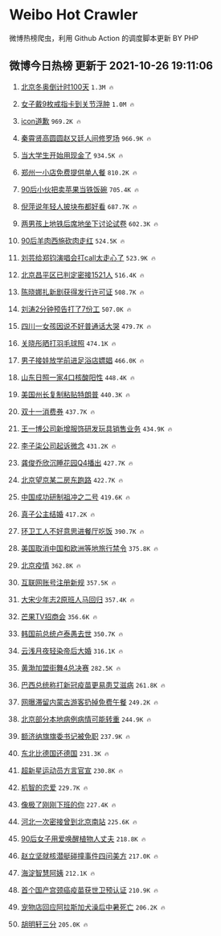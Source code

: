 # Weibo Hot Crawler 



微博热榜爬虫，利用 Github Action 的调度脚本更新 BY PHP 


## 微博今日热榜 更新于 2021-10-26 19:11:06 
1. [北京冬奥倒计时100天](https://s.weibo.com/weibo?q=%23%E5%8C%97%E4%BA%AC%E5%86%AC%E5%A5%A5%E5%80%92%E8%AE%A1%E6%97%B6100%E5%A4%A9%23&Refer=top) `1.3M 🔥` 

1. [女子戴9枚戒指卡到关节浮肿](https://s.weibo.com/weibo?q=%23%E5%A5%B3%E5%AD%90%E6%88%B49%E6%9E%9A%E6%88%92%E6%8C%87%E5%8D%A1%E5%88%B0%E5%85%B3%E8%8A%82%E6%B5%AE%E8%82%BF%23&Refer=top) `1.0M 🔥` 

1. [icon道歉](https://s.weibo.com/weibo?q=%23icon%E9%81%93%E6%AD%89%23&Refer=top) `969.2K 🔥` 

1. [秦霄贤高圆圆赵又廷人间修罗场](https://s.weibo.com/weibo?q=%23%E7%A7%A6%E9%9C%84%E8%B4%A4%E9%AB%98%E5%9C%86%E5%9C%86%E8%B5%B5%E5%8F%88%E5%BB%B7%E4%BA%BA%E9%97%B4%E4%BF%AE%E7%BD%97%E5%9C%BA%23&Refer=top) `966.9K 🔥` 

1. [当大学生开始用现金了](https://s.weibo.com/weibo?q=%23%E5%BD%93%E5%A4%A7%E5%AD%A6%E7%94%9F%E5%BC%80%E5%A7%8B%E7%94%A8%E7%8E%B0%E9%87%91%E4%BA%86%23&Refer=top) `934.5K 🔥` 

1. [郑州一小店免费提供单人餐](https://s.weibo.com/weibo?q=%23%E9%83%91%E5%B7%9E%E4%B8%80%E5%B0%8F%E5%BA%97%E5%85%8D%E8%B4%B9%E6%8F%90%E4%BE%9B%E5%8D%95%E4%BA%BA%E9%A4%90%23&Refer=top) `810.2K 🔥` 

1. [90后小伙把卖苹果当铁饭碗](https://s.weibo.com/weibo?q=%2390%E5%90%8E%E5%B0%8F%E4%BC%99%E6%8A%8A%E5%8D%96%E8%8B%B9%E6%9E%9C%E5%BD%93%E9%93%81%E9%A5%AD%E7%A2%97%23&Refer=top) `705.4K 🔥` 

1. [倪萍说年轻人披块布都好看](https://s.weibo.com/weibo?q=%23%E5%80%AA%E8%90%8D%E8%AF%B4%E5%B9%B4%E8%BD%BB%E4%BA%BA%E6%8A%AB%E5%9D%97%E5%B8%83%E9%83%BD%E5%A5%BD%E7%9C%8B%23&Refer=top) `687.7K 🔥` 

1. [两男孩上地铁后席地坐下讨论试卷](https://s.weibo.com/weibo?q=%23%E4%B8%A4%E7%94%B7%E5%AD%A9%E4%B8%8A%E5%9C%B0%E9%93%81%E5%90%8E%E5%B8%AD%E5%9C%B0%E5%9D%90%E4%B8%8B%E8%AE%A8%E8%AE%BA%E8%AF%95%E5%8D%B7%23&Refer=top) `602.3K 🔥` 

1. [90后羊肉西施砍肉走红](https://s.weibo.com/weibo?q=%2390%E5%90%8E%E7%BE%8A%E8%82%89%E8%A5%BF%E6%96%BD%E7%A0%8D%E8%82%89%E8%B5%B0%E7%BA%A2%23&Refer=top) `524.5K 🔥` 

1. [刘芸给郑钧演唱会打call太走心了](https://s.weibo.com/weibo?q=%23%E5%88%98%E8%8A%B8%E7%BB%99%E9%83%91%E9%92%A7%E6%BC%94%E5%94%B1%E4%BC%9A%E6%89%93call%E5%A4%AA%E8%B5%B0%E5%BF%83%E4%BA%86%23&Refer=top) `523.9K 🔥` 

1. [北京昌平区已判定密接1521人](https://s.weibo.com/weibo?q=%23%E5%8C%97%E4%BA%AC%E6%98%8C%E5%B9%B3%E5%8C%BA%E5%B7%B2%E5%88%A4%E5%AE%9A%E5%AF%86%E6%8E%A51521%E4%BA%BA%23&Refer=top) `516.4K 🔥` 

1. [陈晓娜扎新剧获得发行许可证](https://s.weibo.com/weibo?q=%23%E9%99%88%E6%99%93%E5%A8%9C%E6%89%8E%E6%96%B0%E5%89%A7%E8%8E%B7%E5%BE%97%E5%8F%91%E8%A1%8C%E8%AE%B8%E5%8F%AF%E8%AF%81%23&Refer=top) `508.7K 🔥` 

1. [刘涛2分钟预告打了7份工](https://s.weibo.com/weibo?q=%23%E5%88%98%E6%B6%9B2%E5%88%86%E9%92%9F%E9%A2%84%E5%91%8A%E6%89%93%E4%BA%867%E4%BB%BD%E5%B7%A5%23&Refer=top) `507.0K 🔥` 

1. [四川一女孩因说不好普通话大哭](https://s.weibo.com/weibo?q=%23%E5%9B%9B%E5%B7%9D%E4%B8%80%E5%A5%B3%E5%AD%A9%E5%9B%A0%E8%AF%B4%E4%B8%8D%E5%A5%BD%E6%99%AE%E9%80%9A%E8%AF%9D%E5%A4%A7%E5%93%AD%23&Refer=top) `479.7K 🔥` 

1. [关晓彤晒打羽毛球照](https://s.weibo.com/weibo?q=%23%E5%85%B3%E6%99%93%E5%BD%A4%E6%99%92%E6%89%93%E7%BE%BD%E6%AF%9B%E7%90%83%E7%85%A7%23&Refer=top) `474.1K 🔥` 

1. [男子接娃放学前进足浴店嫖娼](https://s.weibo.com/weibo?q=%23%E7%94%B7%E5%AD%90%E6%8E%A5%E5%A8%83%E6%94%BE%E5%AD%A6%E5%89%8D%E8%BF%9B%E8%B6%B3%E6%B5%B4%E5%BA%97%E5%AB%96%E5%A8%BC%23&Refer=top) `466.0K 🔥` 

1. [山东日照一家4口核酸阳性](https://s.weibo.com/weibo?q=%23%E5%B1%B1%E4%B8%9C%E6%97%A5%E7%85%A7%E4%B8%80%E5%AE%B64%E5%8F%A3%E6%A0%B8%E9%85%B8%E9%98%B3%E6%80%A7%23&Refer=top) `448.4K 🔥` 

1. [美国州长复制粘贴特朗普](https://s.weibo.com/weibo?q=%23%E7%BE%8E%E5%9B%BD%E5%B7%9E%E9%95%BF%E5%A4%8D%E5%88%B6%E7%B2%98%E8%B4%B4%E7%89%B9%E6%9C%97%E6%99%AE%23&Refer=top) `440.3K 🔥` 

1. [双十一消费券](https://s.weibo.com/weibo?q=%23%E5%8F%8C%E5%8D%81%E4%B8%80%E6%B6%88%E8%B4%B9%E5%88%B8%23&Refer=top) `437.7K 🔥` 

1. [王一博公司新增服饰研发玩具销售业务](https://s.weibo.com/weibo?q=%23%E7%8E%8B%E4%B8%80%E5%8D%9A%E5%85%AC%E5%8F%B8%E6%96%B0%E5%A2%9E%E6%9C%8D%E9%A5%B0%E7%A0%94%E5%8F%91%E7%8E%A9%E5%85%B7%E9%94%80%E5%94%AE%E4%B8%9A%E5%8A%A1%23&Refer=top) `434.9K 🔥` 

1. [李子柒公司起诉微念](https://s.weibo.com/weibo?q=%23%E6%9D%8E%E5%AD%90%E6%9F%92%E5%85%AC%E5%8F%B8%E8%B5%B7%E8%AF%89%E5%BE%AE%E5%BF%B5%23&Refer=top) `431.2K 🔥` 

1. [龚俊乔欣沉睡花园Q4播出](https://s.weibo.com/weibo?q=%23%E9%BE%9A%E4%BF%8A%E4%B9%94%E6%AC%A3%E6%B2%89%E7%9D%A1%E8%8A%B1%E5%9B%ADQ4%E6%92%AD%E5%87%BA%23&Refer=top) `427.7K 🔥` 

1. [北京望京某二房东跑路](https://s.weibo.com/weibo?q=%23%E5%8C%97%E4%BA%AC%E6%9C%9B%E4%BA%AC%E6%9F%90%E4%BA%8C%E6%88%BF%E4%B8%9C%E8%B7%91%E8%B7%AF%23&Refer=top) `422.7K 🔥` 

1. [中国成功研制祖冲之二号](https://s.weibo.com/weibo?q=%23%E4%B8%AD%E5%9B%BD%E6%88%90%E5%8A%9F%E7%A0%94%E5%88%B6%E7%A5%96%E5%86%B2%E4%B9%8B%E4%BA%8C%E5%8F%B7%23&Refer=top) `419.6K 🔥` 

1. [真子公主结婚](https://s.weibo.com/weibo?q=%23%E7%9C%9F%E5%AD%90%E5%85%AC%E4%B8%BB%E7%BB%93%E5%A9%9A%23&Refer=top) `417.2K 🔥` 

1. [环卫工人不好意思进餐厅吃饭](https://s.weibo.com/weibo?q=%23%E7%8E%AF%E5%8D%AB%E5%B7%A5%E4%BA%BA%E4%B8%8D%E5%A5%BD%E6%84%8F%E6%80%9D%E8%BF%9B%E9%A4%90%E5%8E%85%E5%90%83%E9%A5%AD%23&Refer=top) `390.7K 🔥` 

1. [美国取消中国和欧洲等地旅行禁令](https://s.weibo.com/weibo?q=%23%E7%BE%8E%E5%9B%BD%E5%8F%96%E6%B6%88%E4%B8%AD%E5%9B%BD%E5%92%8C%E6%AC%A7%E6%B4%B2%E7%AD%89%E5%9C%B0%E6%97%85%E8%A1%8C%E7%A6%81%E4%BB%A4%23&Refer=top) `375.8K 🔥` 

1. [北京疫情](https://s.weibo.com/weibo?q=%23%E5%8C%97%E4%BA%AC%E7%96%AB%E6%83%85%23&Refer=top) `362.8K 🔥` 

1. [互联网账号注册新规](https://s.weibo.com/weibo?q=%23%E4%BA%92%E8%81%94%E7%BD%91%E8%B4%A6%E5%8F%B7%E6%B3%A8%E5%86%8C%E6%96%B0%E8%A7%84%23&Refer=top) `357.5K 🔥` 

1. [大宋少年志2原班人马回归](https://s.weibo.com/weibo?q=%23%E5%A4%A7%E5%AE%8B%E5%B0%91%E5%B9%B4%E5%BF%972%E5%8E%9F%E7%8F%AD%E4%BA%BA%E9%A9%AC%E5%9B%9E%E5%BD%92%23&Refer=top) `357.4K 🔥` 

1. [芒果TV招商会](https://s.weibo.com/weibo?q=%23%E8%8A%92%E6%9E%9CTV%E6%8B%9B%E5%95%86%E4%BC%9A%23&Refer=top) `356.6K 🔥` 

1. [韩国前总统卢泰愚去世](https://s.weibo.com/weibo?q=%23%E9%9F%A9%E5%9B%BD%E5%89%8D%E6%80%BB%E7%BB%9F%E5%8D%A2%E6%B3%B0%E6%84%9A%E5%8E%BB%E4%B8%96%23&Refer=top) `350.7K 🔥` 

1. [云浅月夜轻染帝后大婚](https://s.weibo.com/weibo?q=%23%E4%BA%91%E6%B5%85%E6%9C%88%E5%A4%9C%E8%BD%BB%E6%9F%93%E5%B8%9D%E5%90%8E%E5%A4%A7%E5%A9%9A%23&Refer=top) `316.1K 🔥` 

1. [黄渤加盟街舞4总决赛](https://s.weibo.com/weibo?q=%23%E9%BB%84%E6%B8%A4%E5%8A%A0%E7%9B%9F%E8%A1%97%E8%88%9E4%E6%80%BB%E5%86%B3%E8%B5%9B%23&Refer=top) `282.5K 🔥` 

1. [巴西总统称打新冠疫苗更易患艾滋病](https://s.weibo.com/weibo?q=%23%E5%B7%B4%E8%A5%BF%E6%80%BB%E7%BB%9F%E7%A7%B0%E6%89%93%E6%96%B0%E5%86%A0%E7%96%AB%E8%8B%97%E6%9B%B4%E6%98%93%E6%82%A3%E8%89%BE%E6%BB%8B%E7%97%85%23&Refer=top) `261.8K 🔥` 

1. [网曝滞留内蒙古游客扔掉免费午餐](https://s.weibo.com/weibo?q=%23%E7%BD%91%E6%9B%9D%E6%BB%9E%E7%95%99%E5%86%85%E8%92%99%E5%8F%A4%E6%B8%B8%E5%AE%A2%E6%89%94%E6%8E%89%E5%85%8D%E8%B4%B9%E5%8D%88%E9%A4%90%23&Refer=top) `249.2K 🔥` 

1. [北京部分本地病例病情可能转重](https://s.weibo.com/weibo?q=%23%E5%8C%97%E4%BA%AC%E9%83%A8%E5%88%86%E6%9C%AC%E5%9C%B0%E7%97%85%E4%BE%8B%E7%97%85%E6%83%85%E5%8F%AF%E8%83%BD%E8%BD%AC%E9%87%8D%23&Refer=top) `244.9K 🔥` 

1. [额济纳旗旗委书记被免职](https://s.weibo.com/weibo?q=%23%E9%A2%9D%E6%B5%8E%E7%BA%B3%E6%97%97%E6%97%97%E5%A7%94%E4%B9%A6%E8%AE%B0%E8%A2%AB%E5%85%8D%E8%81%8C%23&Refer=top) `237.9K 🔥` 

1. [东北比德国还德国](https://s.weibo.com/weibo?q=%23%E4%B8%9C%E5%8C%97%E6%AF%94%E5%BE%B7%E5%9B%BD%E8%BF%98%E5%BE%B7%E5%9B%BD%23&Refer=top) `231.3K 🔥` 

1. [超新星运动员方言官宣](https://s.weibo.com/weibo?q=%23%E8%B6%85%E6%96%B0%E6%98%9F%E8%BF%90%E5%8A%A8%E5%91%98%E6%96%B9%E8%A8%80%E5%AE%98%E5%AE%A3%23&Refer=top) `230.8K 🔥` 

1. [机智的恋爱](https://s.weibo.com/weibo?q=%E6%9C%BA%E6%99%BA%E7%9A%84%E6%81%8B%E7%88%B1&Refer=top) `229.7K 🔥` 

1. [像极了刚刚下班的你](https://s.weibo.com/weibo?q=%23%E5%83%8F%E6%9E%81%E4%BA%86%E5%88%9A%E5%88%9A%E4%B8%8B%E7%8F%AD%E7%9A%84%E4%BD%A0%23&Refer=top) `227.4K 🔥` 

1. [河北一次密接曾到北京南站](https://s.weibo.com/weibo?q=%23%E6%B2%B3%E5%8C%97%E4%B8%80%E6%AC%A1%E5%AF%86%E6%8E%A5%E6%9B%BE%E5%88%B0%E5%8C%97%E4%BA%AC%E5%8D%97%E7%AB%99%23&Refer=top) `225.6K 🔥` 

1. [90后女子用爱唤醒植物人丈夫](https://s.weibo.com/weibo?q=%2390%E5%90%8E%E5%A5%B3%E5%AD%90%E7%94%A8%E7%88%B1%E5%94%A4%E9%86%92%E6%A4%8D%E7%89%A9%E4%BA%BA%E4%B8%88%E5%A4%AB%23&Refer=top) `218.8K 🔥` 

1. [赵立坚就核潜艇碰撞事件四问美方](https://s.weibo.com/weibo?q=%23%E8%B5%B5%E7%AB%8B%E5%9D%9A%E5%B0%B1%E6%A0%B8%E6%BD%9C%E8%89%87%E7%A2%B0%E6%92%9E%E4%BA%8B%E4%BB%B6%E5%9B%9B%E9%97%AE%E7%BE%8E%E6%96%B9%23&Refer=top) `217.0K 🔥` 

1. [海淀智慧阿姨](https://s.weibo.com/weibo?q=%23%E6%B5%B7%E6%B7%80%E6%99%BA%E6%85%A7%E9%98%BF%E5%A7%A8%23&Refer=top) `212.1K 🔥` 

1. [首个国产宫颈癌疫苗获世卫预认证](https://s.weibo.com/weibo?q=%23%E9%A6%96%E4%B8%AA%E5%9B%BD%E4%BA%A7%E5%AE%AB%E9%A2%88%E7%99%8C%E7%96%AB%E8%8B%97%E8%8E%B7%E4%B8%96%E5%8D%AB%E9%A2%84%E8%AE%A4%E8%AF%81%23&Refer=top) `210.9K 🔥` 

1. [宠物店回应阿拉斯加犬澡后中暑死亡](https://s.weibo.com/weibo?q=%23%E5%AE%A0%E7%89%A9%E5%BA%97%E5%9B%9E%E5%BA%94%E9%98%BF%E6%8B%89%E6%96%AF%E5%8A%A0%E7%8A%AC%E6%BE%A1%E5%90%8E%E4%B8%AD%E6%9A%91%E6%AD%BB%E4%BA%A1%23&Refer=top) `206.2K 🔥` 

1. [胡明轩三分](https://s.weibo.com/weibo?q=%23%E8%83%A1%E6%98%8E%E8%BD%A9%E4%B8%89%E5%88%86%23&Refer=top) `205.0K 🔥` 

